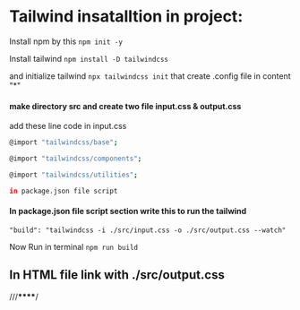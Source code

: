 # Tailwind insatalltion in project:

Install npm by this `npm init -y`

Install tailwind `npm install -D tailwindcss`

and initialize tailwind `npx tailwindcss init` that create .config file in content "\*"

#### make directory src and create two file input.css & output.css 

add these line code in input.css
``` bash
@import "tailwindcss/base";

@import "tailwindcss/components";

@import "tailwindcss/utilities";

in package.json file script
```
#### In package.json file script section write this to run the tailwind 

`"build": "tailwindcss -i ./src/input.css -o ./src/output.css --watch"`

Now Run in terminal `npm run build`

## In HTML file link with ./src/output.css
///****\*\*\*\*****/

